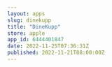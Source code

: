 ```yaml
---
layout: apps
slug: dinekupp
title: "DineKupp"
store: apple
app_id: 6444401847
date: 2022-11-25T07:36:31Z
published: 2022-11-21T08:00:00Z
---
```

